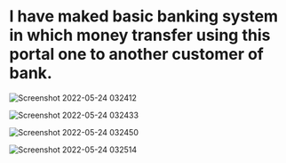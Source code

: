 # I have maked basic banking system in which money transfer using this portal one to another customer of bank.

![Screenshot 2022-05-24 032412](https://user-images.githubusercontent.com/77235457/169911853-7ccfe747-4057-4b43-ade2-0ca84260de53.PNG)

![Screenshot 2022-05-24 032433](https://user-images.githubusercontent.com/77235457/169911866-4dbbc79a-38a9-4493-9b3b-eab9e8023516.PNG)

![Screenshot 2022-05-24 032450](https://user-images.githubusercontent.com/77235457/169911886-98191397-aa39-41e5-8960-3f5c142bc101.PNG)

![Screenshot 2022-05-24 032514](https://user-images.githubusercontent.com/77235457/169912130-a7f6b8a4-e8bd-435a-8f97-205f5037c906.png)
